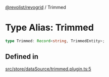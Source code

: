 [@revolist/revogrid](README.md) / Trimmed

# Type Alias: Trimmed

```ts
type Trimmed: Record<string, TrimmedEntity>;
```

## Defined in

[src/store/dataSource/trimmed.plugin.ts:5](https://github.com/revolist/revogrid/blob/ad41fd58f9a9de46c1cfbe02ca82c22180ee685c/src/store/dataSource/trimmed.plugin.ts#L5)
